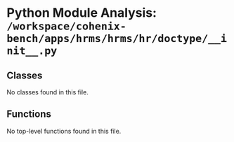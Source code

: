 # Python Module Analysis: `/workspace/cohenix-bench/apps/hrms/hrms/hr/doctype/__init__.py`

## Classes

No classes found in this file.


## Functions

No top-level functions found in this file.
